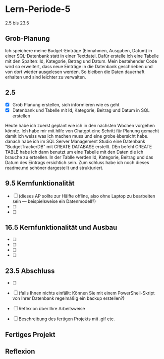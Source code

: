 # Lern-Periode-5
2.5 bis 23.5

## Grob-Planung
Ich speichere meine Budget-Einträge (Einnahmen, Ausgaben, Datum) in einer SQL-Datenbank statt in einer Textdatei. 
Dafür erstelle ich eine Tabelle mit den Spalten: Id, Kategorie, Betrag und Datum. 
Mein bestehender Code wird so erweitert, dass neue Einträge in die Datenbank geschrieben und von dort wieder ausgelesen werden. So bleiben die Daten dauerhaft erhalten und sind leichter zu verwalten.

## 2.5
- [x] Grob Planung erstellen, sich informieren wie es geht
- [x] Datenbank und Tabelle mit Id, Kategorie, Beitrag und Datum in SQL erstellen

Heute habe ich zuerst geplant wie ich in den nächsten Wochen vorgehen könnte. Ich habe mir mit hilfe von Chatgpt eine Schritt für Planung gemacht damit ich weiss was ich machen muss und eine grobe èbersicht habe. danach habe ich im SQL Server Management Studio eine Datenbank "BudgetTrackerDB" mit CREATE DATABASE erstellt. DEn befehl CREATE TABLE habe ich dann benutzt um eine Tabelle mit den Daten die ich brauche zu ertsellen. In der Tablle werden Id, Kategorie, Beitrag und das Datum des Eintrags ersichtich sein. Zum schluss habe ich noch dieses readme.md schöner dargestellt und strukturiert.


## 9.5 Kernfunktionalität

- [ ]  (dieses AP sollte zur Hälfte offline, also ohne Laptop zu bearbeiten sein — beispielsweise ein Datenmodell?)
- [ ] 
- [ ] 


## 16.5 Kernfunktionalität und Ausbau
- [ ] 
- [ ] 
- [ ] 
- [ ] 


## 23.5 Abschluss

- [ ] 
- [ ] (falls Ihnen nichts einfällt: Können Sie mit einem PowerShell-Skript von Ihrer Datenbank regelmäßig ein backup erstellen?)
- [ ] Reflexion über Ihre Arbeitsweise
- [ ] Beschreibung des fertigen Projekts mit .gif etc.


## Fertiges Projekt

## Reflexion
